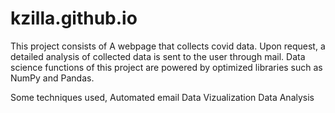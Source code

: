 # kzilla.github.io

This project consists of A webpage that collects covid data. Upon request, a detailed analysis of collected data is sent to the user through mail. Data science functions of this project 
are powered by optimized libraries such as NumPy and Pandas.

Some techniques used,
Automated email
Data Vizualization
Data Analysis
